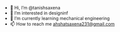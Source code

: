 - 👋 Hi, I’m @tanishsaxena  
- 👀 I’m interested in designinf
- 🌱 I’m currently learning mechanical engineering
- 📫 How to reach me ahshatsaxena231@gmail.com

<!---
tanishsaxena-1/tanishsaxena-1 is a ✨ special ✨ repository because its `README.md` (this file) appears on your GitHub profile.
You can click the Preview link to take a look at your changes.
--->
